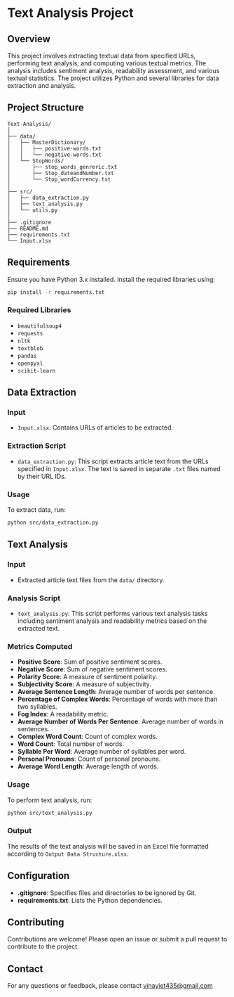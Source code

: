 # Text Analysis Project

## Overview

This project involves extracting textual data from specified URLs, performing text analysis, and computing various textual metrics. The analysis includes sentiment analysis, readability assessment, and various textual statistics. The project utilizes Python and several libraries for data extraction and analysis.

## Project Structure

```
Text-Analysis/
│
├── data/
│   ├── MasterDictionary/
│   │   ├── positive-words.txt
│   │   └── negative-words.txt
│   └── StopWords/
│       ├── stop_words_genreric.txt
│       ├── Stop_dateandNumber.txt
│       └── Stop_wordCurrency.txt
│
├── src/
│   ├── data_extraction.py
│   ├── text_analysis.py
│   └── utils.py
│
├── .gitignore
├── README.md
├── requirements.txt
└── Input.xlsx
```

## Requirements

Ensure you have Python 3.x installed. Install the required libraries using:

```bash
pip install -r requirements.txt
```

### Required Libraries

- `beautifulsoup4`
- `requests`
- `nltk`
- `textblob`
- `pandas`
- `openpyxl`
- `scikit-learn`

## Data Extraction

### Input

- `Input.xlsx`: Contains URLs of articles to be extracted.

### Extraction Script

- `data_extraction.py`: This script extracts article text from the URLs specified in `Input.xlsx`. The text is saved in separate `.txt` files named by their URL IDs.

### Usage

To extract data, run:

```bash
python src/data_extraction.py
```

## Text Analysis

### Input

- Extracted article text files from the `data/` directory.

### Analysis Script

- `text_analysis.py`: This script performs various text analysis tasks including sentiment analysis and readability metrics based on the extracted text.

### Metrics Computed

- **Positive Score**: Sum of positive sentiment scores.
- **Negative Score**: Sum of negative sentiment scores.
- **Polarity Score**: A measure of sentiment polarity.
- **Subjectivity Score**: A measure of subjectivity.
- **Average Sentence Length**: Average number of words per sentence.
- **Percentage of Complex Words**: Percentage of words with more than two syllables.
- **Fog Index**: A readability metric.
- **Average Number of Words Per Sentence**: Average number of words in sentences.
- **Complex Word Count**: Count of complex words.
- **Word Count**: Total number of words.
- **Syllable Per Word**: Average number of syllables per word.
- **Personal Pronouns**: Count of personal pronouns.
- **Average Word Length**: Average length of words.

### Usage

To perform text analysis, run:

```bash
python src/text_analysis.py
```

### Output

The results of the text analysis will be saved in an Excel file formatted according to `Output Data Structure.xlsx`.

## Configuration

- **.gitignore**: Specifies files and directories to be ignored by Git.
- **requirements.txt**: Lists the Python dependencies.

## Contributing

Contributions are welcome! Please open an issue or submit a pull request to contribute to the project.

## Contact

For any questions or feedback, please contact vinayiet435@gmail.com
